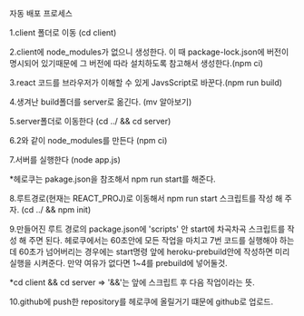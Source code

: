자동 배포 프로세스

1.client 폴더로 이동 (cd client)

2.client에 node_modules가 없으니 생성한다. 이 때 package-lock.json에 버전이 명시되어 있기때문에 그 버전에 따라 설치하도록 참고해서 생성한다.(npm ci)

3.react 코드를 브라우저가 이해할 수 있게 JavsScript로 바꾼다.(npm run build)

4.생겨난 build폴더를 server로 옮긴다. (mv 알아보기)

5.server폴더로 이동한다 (cd ../ && cd server)

6.2와 같이 node_modules를 만든다 (npm ci)

7.서버를 실행한다 (node app.js)

*헤로쿠는 pakage.json을 참조해서 npm run start를 해준다.

8.루트경로(현재는 REACT_PROJ)로 이동해서 npm run start 스크립트를 작성 해 주자. (cd ../ && npm init)

9.만들어진 루트 경로의 package.json에 'scripts' 안 start에 차곡차곡 스크립트를 작성 해 주면 된다. 헤로쿠에서는 60초안에 모든 작업을 마치고 7번 코드를 실행해야 하는데 60초가 넘어버리는 경우에는 start명령 앞에 heroku-prebuild안에 작성하면 미리 실행을 시켜준다. 만약 여유가 없다면 1~4를 prebuild에 넣어둘것.

*cd client && cd server => '&&'는 앞에 스크립트 후 다음 작업이라는 뜻.

10.github에 push한 repository를 헤로쿠에 올릴거기 떄문에 github로 업로드.
